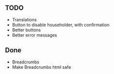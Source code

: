 TODO
----

- Translations
- Button to disable householder, with confirmation
- Better buttons
- Better error messages

## Done

- Breadcrumbs
- Make Breadcrumbs html safe
